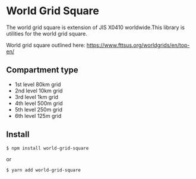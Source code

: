 # World Grid Square
The world grid square is extension of JIS X0410 worldwide.This library is utilities for the world grid square.

World grid square outlined here: https://www.fttsus.org/worldgrids/en/top-en/

## Compartment type
- 1st level 80km grid
- 2nd level 10km grid
- 3rd level 1km grid
- 4th level 500m grid
- 5th level 250m grid
- 6th level 125m grid

## Install
```
$ npm install world-grid-square
```
or
```
$ yarn add world-grid-square
```
